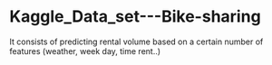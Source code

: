 # Kaggle_Data_set---Bike-sharing
It consists of predicting rental volume based on a certain number of features (weather, week day, time rent..) 
